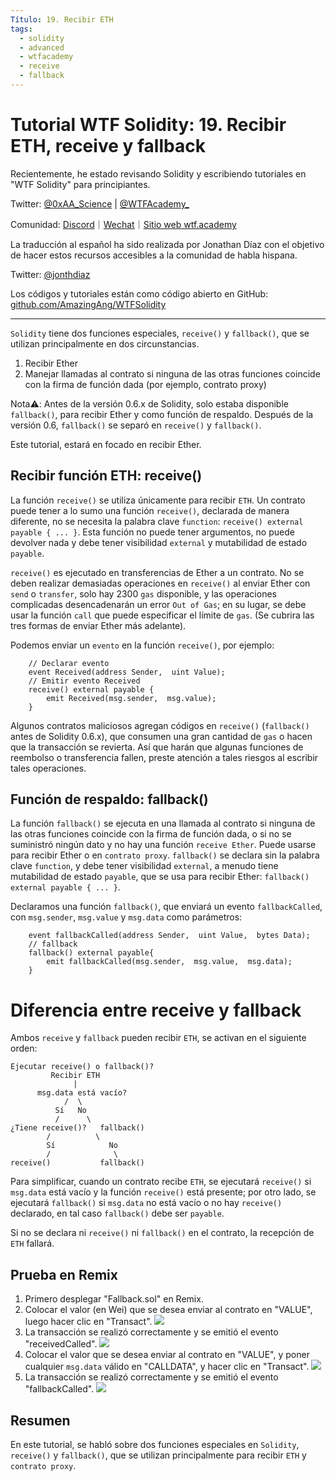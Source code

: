 ```yaml
---
Título: 19. Recibir ETH
tags: 
  - solidity
  - advanced
  - wtfacademy
  - receive
  - fallback
---
```


# Tutorial WTF Solidity: 19. Recibir ETH, receive y fallback

Recientemente, he estado revisando Solidity y escribiendo tutoriales en "WTF Solidity" para principiantes.

Twitter: [@0xAA_Science](https://twitter.com/0xAA_Science) | [@WTFAcademy_](https://twitter.com/WTFAcademy_)

Comunidad: [Discord](https://discord.gg/5akcruXrsk)｜[Wechat](https://docs.google.com/forms/d/e/1FAIpQLSe4KGT8Sh6sJ7hedQRuIYirOoZK_85miz3dw7vA1-YjodgJ-A/viewform?usp=sf_link)｜[Sitio web wtf.academy](https://wtf.academy)

La traducción al español ha sido realizada por Jonathan Díaz con el objetivo de hacer estos recursos accesibles a la comunidad de habla hispana.

Twitter: [@jonthdiaz](https://twitter.com/jonthdiaz)

Los códigos y tutoriales están como código abierto en GitHub: [github.com/AmazingAng/WTFSolidity](https://github.com/AmazingAng/WTFSolidity)

-----

`Solidity` tiene dos funciones especiales, `receive()` y `fallback()`, que se utilizan principalmente en dos circunstancias.
1. Recibir Ether
2. Manejar llamadas al contrato si ninguna de las otras funciones coincide con la firma de función dada (por ejemplo, contrato proxy)

Nota⚠️: Antes de la versión 0.6.x de Solidity, solo estaba disponible `fallback()`, para recibir Ether y como función de respaldo.
Después de la versión 0.6, `fallback()` se separó en `receive()` y `fallback()`.

Este tutorial, estará en focado en recibir Ether.

## Recibir función ETH: receive()
La función `receive()` se utiliza únicamente para recibir `ETH`. Un contrato puede tener a lo sumo una función `receive()`, 
declarada de manera diferente, no se necesita la palabra clave `function`: `receive() external payable { ... }`. 
Esta función no puede tener argumentos, no puede devolver nada y debe tener visibilidad `external` y mutabilidad de estado `payable`.

`receive()` es ejecutado en transferencias de Ether a un contrato. No se deben realizar demasiadas operaciones en `receive()` al enviar Ether con `send` o `transfer`, 
solo hay 2300 `gas` disponible, y las operaciones complicadas desencadenarán un error `Out of Gas`; en su lugar, se debe usar la función `call` que puede especificar el límite de `gas`.
(Se cubrira las tres formas de enviar Ether más adelante). 

Podemos enviar un `evento` en la función `receive()`, por ejemplo: 
```solidity
    // Declarar evento
    event Received(address Sender,  uint Value); 
    // Emitir evento Received
    receive() external payable {
        emit Received(msg.sender,  msg.value); 
    }
```

Algunos contratos maliciosos agregan códigos en `receive()` (`fallback()` antes de Solidity 0.6.x), que consumen una gran cantidad de `gas` o hacen que la transacción se revierta.
Así que harán que algunas funciones de reembolso o transferencia fallen, preste atención a tales riesgos al escribir tales operaciones.

## Función de respaldo: fallback()
La función `fallback()` se ejecuta en una llamada al contrato si ninguna de las otras funciones coincide con la firma de función dada, o si no se suministró ningún dato y no hay una función `receive Ether`. 
Puede usarse para recibir Ether o en `contrato proxy`. `fallback()` se declara sin la palabra clave `function`, y debe tener visibilidad `external`, a menudo tiene mutabilidad de estado `payable`,
que se usa para recibir Ether: `fallback() external payable { ... }`.

Declaramos una función `fallback()`, que enviará un evento `fallbackCalled`, con `msg.sender`, `msg.value` y `msg.data` como parámetros:
```solidity
    event fallbackCalled(address Sender,  uint Value,  bytes Data); 
    // fallback
    fallback() external payable{
        emit fallbackCalled(msg.sender,  msg.value,  msg.data); 
    }
```

# Diferencia entre receive y fallback
Ambos `receive` y `fallback` pueden recibir `ETH`, se activan en el siguiente orden:
```
Ejecutar receive() o fallback()?
         Recibir ETH
              |
      msg.data está vacío?
            /  \
          Sí   No
          /      \
¿Tiene receive()?   fallback()
        /          \
        Sí            No
        /              \
receive()           fallback()
```
Para simplificar, cuando un contrato recibe `ETH`, se ejecutará `receive()` si `msg.data` está vacío y la función `receive()` está presente; 
por otro lado, se ejecutará `fallback()` si `msg.data` no está vacío o no hay `receive()` declarado, en tal caso `fallback()` debe ser `payable`.

Si no se declara ni `receive()` ni `fallback()` en el contrato, la recepción de `ETH` fallará.


## Prueba en Remix
1. Primero desplegar "Fallback.sol" en Remix.
2. Colocar el valor (en Wei) que se desea enviar al contrato en "VALUE", luego hacer clic en "Transact".
    ![](img/19-1.jpg)
3. La transacción se realizó correctamente y se emitió el evento "receivedCalled".
    ![](img/19-2.jpg)
4. Colocar el valor que se desea enviar al contrato en "VALUE", y poner cualquier `msg.data` válido en "CALLDATA", y hacer clic en "Transact".
    ![](img/19-3.jpg)
5. La transacción se realizó correctamente y se emitió el evento "fallbackCalled".
    ![](img/19-4.jpg)

## Resumen
En este tutorial, se habló sobre dos funciones especiales en `Solidity`, `receive()` y `fallback()`, que se utilizan principalmente para recibir `ETH` y `contrato proxy`.
